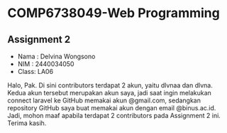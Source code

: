 # COMP6738049-Web Programming
## Assignment 2
- Nama : Delvina Wongsono
- NIM  : 2440034050
- Class: LA06

Halo, Pak. Di sini contributors terdapat 2 akun, yaitu dlvnaa dan dlvna. Kedua akun tersebut merupakan akun saya, jadi saat ingin melakukan connect laravel ke GitHub memakai akun @gmail.com, sedangkan repository GitHub saya buat memakai akun dengan email @binus.ac.id. Jadi, mohon maaf apabila terdapat 2 contributors pada Assignment 2 ini. Terima kasih.
